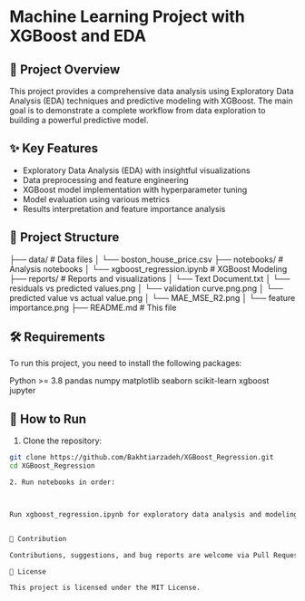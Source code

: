 
# Machine Learning Project with XGBoost and EDA

## 📌 Project Overview
This project provides a comprehensive data analysis using Exploratory Data Analysis (EDA) techniques and predictive modeling with XGBoost. The main goal is to demonstrate a complete workflow from data exploration to building a powerful predictive model.

## ✨ Key Features
- Exploratory Data Analysis (EDA) with insightful visualizations  
- Data preprocessing and feature engineering  
- XGBoost model implementation with hyperparameter tuning  
- Model evaluation using various metrics  
- Results interpretation and feature importance analysis  

## 📂 Project Structure

├── data/                    # Data files │   └──  boston_house_price.csv ├── notebooks/               # Analysis notebooks │   └── xgboost_regression.ipynb  # XGBoost Modeling ├── reports/                 # Reports and visualizations │   └── Text Document.txt │   └── residuals vs predicted values.png │   └── validation curve.png.png │   └── predicted value vs actual value.png │   └── MAE_MSE_R2.png │   └── feature importance.png ├── README.md                # This file

## 🛠 Requirements
To run this project, you need to install the following packages:

Python >= 3.8
pandas
numpy
matplotlib
seaborn
scikit-learn
xgboost
jupyter

## 🚀 How to Run

1. Clone the repository:

```bash
git clone https://github.com/Bakhtiarzadeh/XGBoost_Regression.git
cd XGBoost_Regression

2. Run notebooks in order:



Run xgboost_regression.ipynb for exploratory data analysis and modeling


🤝 Contribution

Contributions, suggestions, and bug reports are welcome via Pull Requests.

📜 License

This project is licensed under the MIT License.
